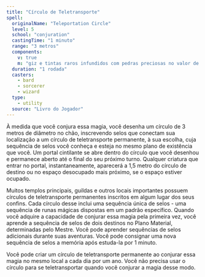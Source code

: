 ```yaml
---
title: "Círculo de Teletransporte"
spell:
  originalName: "Teleportation Circle"
  level: 5
  school: "conjuration"
  castingTime: "1 minuto"
  range: "3 metros"
  components:
    v: true
    m: "giz e tintas raros infundidos com pedras preciosas no valor de 50 po, consumidos pela magia"
  duration: "1 rodada"
  casters:
    - bard
    - sorcerer
    - wizard
  type:
    - utility
  source: "Livro do Jogador"
---
```


À medida que você conjura essa magia, você desenha um círculo de 3 metros de diâmetro no chão, inscrevendo selos que conectam sua localização a um círculo de teletransporte permanente, à sua escolha, cuja sequência de selos você conheça e esteja no mesmo plano de existência que você. Um portal cintilante se abre dentro do círculo que você desenhou e permanece aberto até o final do seu próximo turno. Qualquer criatura que entrar no portal, instantaneamente, aparecerá a 1,5 metro do círculo de destino ou no espaço desocupado mais próximo, se o espaço estiver ocupado.

Muitos templos principais, guildas e outros locais importantes possuem círculos de teletransporte permanentes inscritos em algum lugar dos seus confins. Cada círculo desse inclui uma sequência única de selos - uma sequência de runas mágicas dispostas em um padrão específico. Quando você adquire a capacidade de conjurar essa magia pela primeira vez, você aprende a sequência de selos de dois destinos no Plano Material, determinadas pelo Mestre. Você pode aprender sequências de selos adicionais durante suas aventuras. Você pode consignar uma nova sequência de selos a memória após estuda-la por 1 minuto.

Você pode criar um círculo de teletransporte permanente ao conjurar essa magia no mesmo local a cada dia por um ano. Você não precisa usar o círculo para se teletransportar quando você conjurar a magia desse modo.
